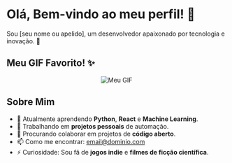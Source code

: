 # Olá, Bem-vindo ao meu perfil! 👋

Sou [seu nome ou apelido], um desenvolvedor apaixonado por tecnologia e inovação. 🚀

## Meu GIF Favorito! ✨

<p align="center">
  <img src="https://media.giphy.com/media/l0MYuWjrA8iX8Hbo4/giphy.gif" alt="Meu GIF">
</p>

## Sobre Mim

- 🌱 Atualmente aprendendo **Python**, **React** e **Machine Learning**.
- 🔭 Trabalhando em **projetos pessoais** de automação.
- 👯 Procurando colaborar em projetos de **código aberto**.
- 📫 Como me encontrar: [email@dominio.com](mailto:email@dominio.com)
- ⚡ Curiosidade: Sou fã de **jogos indie** e **filmes de ficção científica**.



